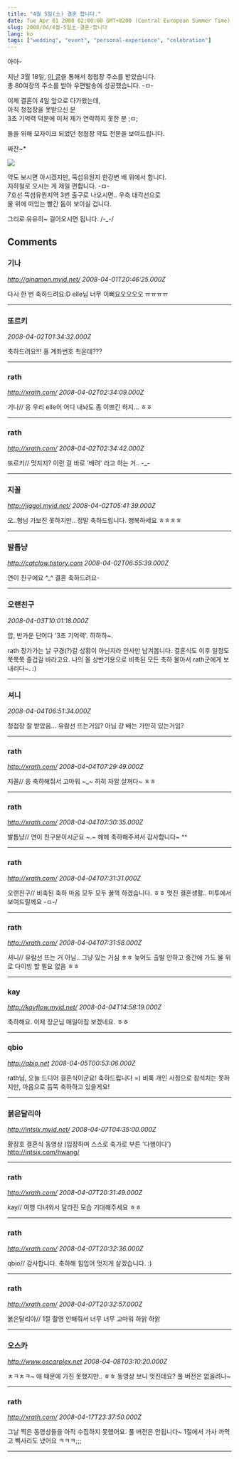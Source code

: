 ```yaml
---
title: "4월 5일(土) 결혼 합니다."
date: Tue Apr 01 2008 02:00:00 GMT+0200 (Central European Summer Time)
slug: 2008/04/4월-5일土-결혼-합니다
lang: ko
tags: ["wedding", "event", "personal-experience", "celebration"]
---
```


아아- 

지난 3월 18일, [이 글](/2008/03/이벤트-응모-하시고-청첩장-받으세요)을 통해서 청첩장 주소를 받았습니다.   
총 80여장의 주소를 받아 우편발송에 성공했습니다. -ㅁ- 

이제 결혼이 4일 앞으로 다가왔는데,  
아직 청첩장을 못받으신 분   
3초 기억력 덕분에 미처 제가 연락하지 못한 분 ;ㅁ;

들을 위해 모자이크 되었던 청첩장 약도 전문을 보여드립니다.

짜잔~*

![](/img/wedding_comeon.jpg)

약도 보시면 아시겠지만, 뚝섬유원지 한강변 배 위에서 합니다.  
지하철로 오시는 게 제일 편합니다. -ㅁ-   
7호선 뚝섬유원지역 3번 출구로 나오시면.. 우측 대각선으로   
물 위에 떠있는 빨간 돔이 보이실 겁니다. 

그리로 유유히~ 걸어오시면 됩니다. /-_-/

## Comments

### 기나
*http://ginamon.myid.net/*
*2008-04-01T20:46:25.000Z*

다시 한 번 축하드려요:D elle님 너무 이뻐요오오오오 ㅠㅠㅠㅠ

---

### 또르키
*2008-04-02T01:34:32.000Z*

축하드려요!!!
횽 계좌번호 쵝온데???

---

### rath
*http://xrath.com/*
*2008-04-02T02:34:09.000Z*

기나// 응 우리 elle이 어디 내놔도 좀 이쁘긴 하지... ㅎㅎ

---

### rath
*http://xrath.com/*
*2008-04-02T02:34:42.000Z*

또르키// 멋지지? 이런 걸 바로 '배려' 라고 하는 거.. -_-

---

### 지꼴
*http://jiggol.myid.net/*
*2008-04-02T05:41:39.000Z*

오..형님 가보진 못하지만.. 정말 축하드립니다.
행복하세요 ㅎㅎㅎㅎ

---

### 발톱냥
*http://catclow.tistory.com*
*2008-04-02T06:55:39.000Z*

연이 친구에요 ^_^ 결혼 축하드려요-

---

### 오랜친구
*2008-04-03T10:01:18.000Z*

압, 반가운 단어다 '3초 기억력'. 하하하~.

rath 장가가는 날 구경(?)갈 상황이 아닌지라 인사만 남겨봅니다. 
결혼식도 이후 일정도 쭉쭉쭉 즐겁길 바라고요.
나의 올 상반기용으로 비축된 모든 축하 몰아서 rath군에게 보내리다~. :)

---

### 셔니
*2008-04-04T06:51:34.000Z*

청첩장 잘 받았음...
유람선 뜨는거임? 아님 걍 배는 가만히 있는거임?

---

### rath
*http://xrath.com/*
*2008-04-04T07:29:49.000Z*

지꼴// 응 축하해줘서 고마워 ~_~ 히히 자알 살꺼다~ ㅎㅎ

---

### rath
*http://xrath.com/*
*2008-04-04T07:30:35.000Z*

발톱냥// 연이 친구분이시군요 ~.~  헤헤 축하해주셔서 감사합니다~ ^^

---

### rath
*http://xrath.com/*
*2008-04-04T07:31:31.000Z*

오랜친구// 비축된 축하 마음 모두 모두 꿀꺽 하겠습니다. ㅎㅎ 
멋진 결혼생활.. 미투에서 보여드릴께요 -ㅁ-/

---

### rath
*http://xrath.com/*
*2008-04-04T07:31:58.000Z*

셔니// 유람선 뜨는 거 아님.. 그냥 있는 거심 ㅎㅎ 늦어도 출발 안하고 중간에 가도 물 위로 다이빙 할 필요 없음 ㅎㅎ

---

### kay
*http://kayflow.myid.net/*
*2008-04-04T14:58:19.000Z*

축하해요. 이제 장군님 매일아침 보겠네요. ㅎㅎ

---

### qbio
*http://qbio.net*
*2008-04-05T00:53:06.000Z*

rath님, 오늘 드디어 결혼식이군요! 축하드립니다 =)
비록 개인 사정으로 참석치는 못하지만, 마음으로 듬뚝 축하하고 있을게요!

---

### 붉은달리아
*http://intsix.myid.net/*
*2008-04-07T04:35:00.000Z*

황장호 결혼식 동영상 (입장하며 스스로 축가로 부른 '다행이다')
http://intsix.com/hwang/

---

### rath
*http://xrath.com/*
*2008-04-07T20:31:49.000Z*

kay// 여행 다녀와서 달라진 모습 기대해주세요 ㅎㅎ

---

### rath
*http://xrath.com/*
*2008-04-07T20:32:36.000Z*

qbio// 감사합니다. 축하해 힘입어 멋지게 살겠습니다. :)

---

### rath
*http://xrath.com/*
*2008-04-07T20:32:57.000Z*

붉은달리아// 1절 촬영 안해줘서 너무 너무 고마워 하앍 하앍

---

### 오스카
*http://www.oscarplex.net*
*2008-04-08T03:10:20.000Z*

ㅊㅋㅊㅋ~ 애 때문에 가진 못했지만.. ㅎㅎ
동영상 보니 멋진데요? 풀 버전은 없을려나~

---

### rath
*http://xrath.com/*
*2008-04-17T23:37:50.000Z*

그날 찍은 동영상들을 아직 수집하지 못했어요. 풀 버전은 안됩니다~ 1절에서 가사 까먹고 삑사리도 냈어요 ㅋㅋㅋ;;;

---
